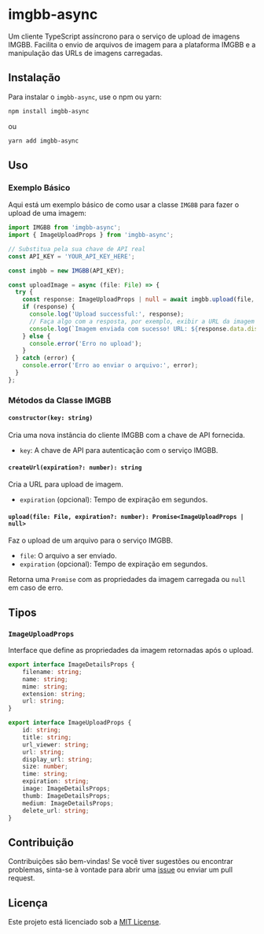 # imgbb-async

Um cliente TypeScript assíncrono para o serviço de upload de imagens IMGBB. Facilita o envio de arquivos de imagem para a plataforma IMGBB e a manipulação das URLs de imagens carregadas.

## Instalação

Para instalar o `imgbb-async`, use o npm ou yarn:

```bash
npm install imgbb-async
```

ou

```bash
yarn add imgbb-async
```

## Uso

### Exemplo Básico

Aqui está um exemplo básico de como usar a classe `IMGBB` para fazer o upload de uma imagem:

```typescript
import IMGBB from 'imgbb-async';
import { ImageUploadProps } from 'imgbb-async';

// Substitua pela sua chave de API real
const API_KEY = 'YOUR_API_KEY_HERE';

const imgbb = new IMGBB(API_KEY);

const uploadImage = async (file: File) => {
  try {
    const response: ImageUploadProps | null = await imgbb.upload(file, 600);
    if (response) {
      console.log('Upload successful:', response);
      // Faça algo com a resposta, por exemplo, exibir a URL da imagem
      console.log(`Imagem enviada com sucesso! URL: ${response.data.display_url}`);
    } else {
      console.error('Erro no upload');
    }
  } catch (error) {
    console.error('Erro ao enviar o arquivo:', error);
  }
};
```

### Métodos da Classe IMGBB

#### `constructor(key: string)`

Cria uma nova instância do cliente IMGBB com a chave de API fornecida.

- `key`: A chave de API para autenticação com o serviço IMGBB.

#### `createUrl(expiration?: number): string`

Cria a URL para upload de imagem.

- `expiration` (opcional): Tempo de expiração em segundos.

#### `upload(file: File, expiration?: number): Promise<ImageUploadProps | null>`

Faz o upload de um arquivo para o serviço IMGBB.

- `file`: O arquivo a ser enviado.
- `expiration` (opcional): Tempo de expiração em segundos.

Retorna uma `Promise` com as propriedades da imagem carregada ou `null` em caso de erro.

## Tipos

### `ImageUploadProps`

Interface que define as propriedades da imagem retornadas após o upload.

```typescript
export interface ImageDetailsProps {
    filename: string;
    name: string;
    mime: string;
    extension: string;
    url: string;
}

export interface ImageUploadProps {
    id: string;
    title: string;
    url_viewer: string;
    url: string;
    display_url: string;
    size: number;
    time: string;
    expiration: string;
    image: ImageDetailsProps;
    thumb: ImageDetailsProps;
    medium: ImageDetailsProps;
    delete_url: string;
}
```

## Contribuição

Contribuições são bem-vindas! Se você tiver sugestões ou encontrar problemas, sinta-se à vontade para abrir uma [issue](https://github.com/seu-usuario/imgbb-async/issues) ou enviar um pull request.

## Licença

Este projeto está licenciado sob a [MIT License](LICENSE).
